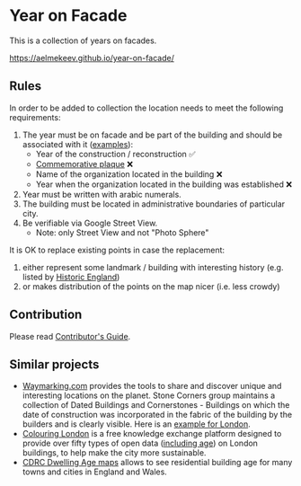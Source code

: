 # Year on Facade

This is a collection of years on facades.

https://aelmekeev.github.io/year-on-facade/

## Rules

In order to be added to collection the location needs to meet the following requirements:

1. The year must be on facade and be part of the building and should be associated with it ([examples](https://www.instagram.com/year_on_facade/)):
    * Year of the construction / reconstruction :white_check_mark:
    * [Commemorative plaque](https://en.wikipedia.org/wiki/Commemorative_plaque) :x:
    * Name of the organization located in the building :x:
    * Year when the organization located in the building was established :x:
2. Year must be written with arabic numerals.
3. The building must be located in administrative boundaries of particular city.
4. Be verifiable via Google Street View.
    * Note: only Street View and not "Photo Sphere"

It is OK to replace existing points in case the replacement:

1. either represent some landmark / building with interesting history (e.g. listed by [Historic England](https://historicengland.org.uk/))
2. or makes distribution of the points on the map nicer (i.e. less crowdy)

## Contribution

Please read [Contributor's Guide](https://github.com/aelmekeev/year-on-facade/tree/main/.github/CONTRIBUTING.md).

## Similar projects

* [Waymarking.com](waymarking.com) provides the tools to share and discover unique and interesting locations on the planet. Stone Corners group maintains a collection of Dated Buildings and Cornerstones - Buildings on which the date of construction was incorporated in the fabric of the building by the builders and is clearly visible. Here is an [example for London](https://www.waymarking.com/cat/details.aspx?f=1&guid=f95ee474-324f-408c-83d4-85151f84829b&wo=True&s=220&ct=11&st=2).
* [Colouring London](https://colouring.london/) is a free knowledge exchange platform designed to provide over fifty types of open data ([including age](https://www.pages.colouring.london/age)) on London buildings, to help make the city more sustainable.
* [CDRC Dwelling Age maps](https://mapmaker.cdrc.ac.uk/#/dwelling-age) allows to see residential building age for many towns and cities in England and Wales.